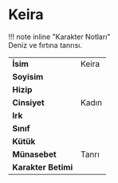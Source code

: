 # Keira   
  
  
!!! note inline "Karakter Notları"  
	Deniz ve fırtına tanrısı.  
  
  
<table><tr><td><b>İsim</b></td><td>Keira</td></tr>  
<tr><td><b>Soyisim</b></td><td></td></tr>  
<tr><td><b>Hizip</b></td><td></td></tr>  
<tr><td><b>Cinsiyet</b></td><td>Kadın</td></tr>  
<tr><td><b>Irk</b></td><td></td></tr>  
<tr><td><b>Sınıf</b></td><td></td></tr>  
<tr><td><b>Kütük</b></td><td></td></tr>  
<tr><td><b>Münasebet</b></td><td>Tanrı</td></tr>  
<tr><td><b>Karakter Betimi</b></td><td></td></tr>  
</table>